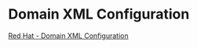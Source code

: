 # Domain XML Configuration
[Red Hat - Domain XML Configuration](https://access.redhat.com/documentation/en-us/red_hat_enterprise_linux/7/html/virtualization_getting_started_guide/sect-domain_xml_intro)
